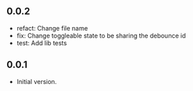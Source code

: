 ## 0.0.2

- refact: Change file name
- fix: Change toggleable state to be sharing the debounce id
- test: Add lib tests

## 0.0.1

- Initial version.
